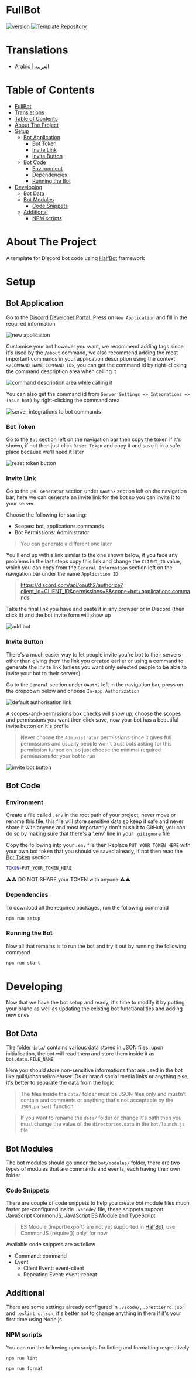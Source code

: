 # FullBot

[![version](https://img.shields.io/badge/@disqada/halfbot-v3.1.3-a341ff)](https://www.npmjs.com/package/@disqada/halfbot/v/3.1.3)
[![Template Repository](https://img.shields.io/badge/Use_This-Template-a341ff)](https://github.com/DisQada/FullBot/generate)

# Translations

- [Arabic | العربية](README.ar.md)

# Table of Contents

- [FullBot](#fullbot)
- [Translations](#translations)
- [Table of Contents](#table-of-contents)
- [About The Project](#about-the-project)
- [Setup](#setup)
  - [Bot Application](#bot-application)
    - [Bot Token](#bot-token)
    - [Invite Link](#invite-link)
    - [Invite Button](#invite-button)
  - [Bot Code](#bot-code)
    - [Environment](#environment)
    - [Dependencies](#dependencies)
    - [Running the Bot](#running-the-bot)
- [Developing](#developing)
  - [Bot Data](#bot-data)
  - [Bot Modules](#bot-modules)
    - [Code Snippets](#code-snippets)
  - [Additional](#additional)
    - [NPM scripts](#npm-scripts)

# About The Project

A template for Discord bot code using [HalfBot][halfbot] framework

# Setup

## Bot Application

Go to the [Discord Developer Portal](https://discord.com/developers/applications), Press on `New Application` and fill in the required information

![new application](images/image-1.png)

Customise your bot however you want, we recommend adding tags since it's used by the `/about` command, we also recommend adding the most important commands in your application description using the context `</COMMAND_NAME:COMMAND_ID>`, you can get the command id by right-clicking the command description area when calling it

![command description area while calling it](images/image-2.png)

You can also get the command id from `Server Settings => Integrations => (Your bot)` by right-clicking the command area

![server integrations to bot commands](images/image-3.png)

### Bot Token

Go to the `Bot` section left on the navigation bar then copy the token if it's shown, if not then just click `Reset Token` and copy it and save it in a safe place because we'll need it later

![reset token button](images/image-4.png)

### Invite Link

Go to the `URL Generator` section under `OAuth2` section left on the navigation bar, here we can generate an invite link for the bot so you can invite it to your server

Choose the following for starting:

- Scopes: bot, applications.commands
- Bot Permissions: Administrator

> You can generate a different one later

You'll end up with a link similar to the one shown below, if you face any problems in the last steps copy this link and change the `CLIENT_ID` value, which you can copy from the `General Information` section left on the navigation bar under the name `Application ID`

> https://discord.com/api/oauth2/authorize?client_id=CLIENT_ID&permissions=8&scope=bot+applications.commands

Take the final link you have and paste it in any browser or in Discord (then click it) and the bot invite form will show up

![add bot](images/image-5.png)

### Invite Button

There's a much easier way to let people invite you're bot to their servers other than giving them the link you created earlier or using a command to generate the invite link (unless you want only selected people to be able to invite your bot to their servers)

Go to the `General` section under `OAuth2` left in the navigation bar, press on the dropdown below and choose `In-app Authorization`

![default authorisation link](images/image-6.png)

A scopes-and-permissions box checks will show up, choose the scopes and permissions you want then click save, now your bot has a beautiful invite button on it's profile

> Never choose the `Administrator` permissions since it gives full permissions and usually people won't trust bots asking for this permission turned on, so just choose the minimal required permissions for your bot to run

![invite bot button](images/image-7.png)

## Bot Code

### Environment

Create a file called `.env` in the root path of your project, never move or rename this file, this file will store sensitive data so keep it safe and never share it with anyone and most importantly don't push it to GitHub, you can do so by making sure that there's a '.env' line in your `.gitignore` file

Copy the following into your `.env` file then Replace `PUT_YOUR_TOKEN_HERE` with your own bot token that you should've saved already, if not then read the [Bot Token](#bot-token) section

```bash
TOKEN=PUT_YOUR_TOKEN_HERE
```

⚠️⚠️ DO NOT SHARE your TOKEN with anyone ⚠️⚠️

### Dependencies

To download all the required packages, run the following command

```bash
npm run setup
```

### Running the Bot

Now all that remains is to run the bot and try it out by running the following command

```bash
npm run start
```

# Developing

Now that we have the bot setup and ready, it's time to modify it by putting your brand as well as updating the existing bot functionalities and adding new ones

## Bot Data

The folder `data/` contains various data stored in JSON files, upon initialisation, the bot will read them and store them inside it as `bot.data.FILE_NAME`

Here you should store non-sensitive informations that are used in the bot like guild/channel/role/user IDs or brand social media links or anything else, it's better to separate the data from the logic

> The files inside the `data/` folder must be JSON files only and mustn't contain and comments or anything that's not acceptable by the `JSON.parse()` function

> If you want to rename the `data/` folder or change it's path then you must change the value of the `directories.data` in the `bot/launch.js` file

## Bot Modules

The bot modules should go under the `bot/modules/` folder, there are two types of modules that are commands and events, each having their own folder

### Code Snippets

There are couple of code snippets to help you create bot module files much faster pre-configured inside `.vscode/` file, these snippets support JavaScript CommonJS, JavaScript ES Module and TypeScript

> ES Module (import/export) are not yet supported in [HalfBot][halfbot], use CommonJS (require()) only, for now

Available code snippets are as follow

- Command: command
- Event
  - Client Event: event-client
  - Repeating Event: event-repeat

## Additional

There are some settings already configured in `.vscode/`, `.prettierrc.json` and `.eslintrc.json`, it's better not to change anything in them if it's your first time using Node.js

### NPM scripts

You can run the following npm scripts for linting and formatting respectively

```bash
npm run lint
```

```bash
npm run format
```

[halfbot]: https://github.com/DisQada/HalfBot

